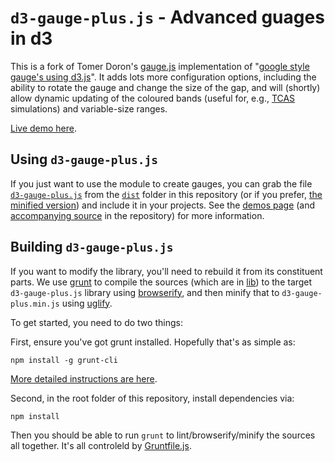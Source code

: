 # `d3-gauge-plus.js` - Advanced guages in d3

This is a fork of Tomer Doron's [gauge.js](https://gist.github.com/tomerd/1499279) implementation of "[google style gauge's using d3.js](http://tomerdoron.blogspot.co.uk/2011/12/google-style-gauges-using-d3js.html)".  It adds lots more configuration options, including the ability to rotate the gauge and change the size of the gap, and will (shortly) allow dynamic updating of the coloured bands (useful for, e.g., [TCAS](http://en.wikipedia.org/wiki/Traffic_collision_avoidance_system) simulations) and variable-size ranges.

[Live demo here](http://gimbo.github.io/d3-gauge-plus/demo/).

## Using `d3-gauge-plus.js`

If you just want to use the module to create gauges, you can grab the file [`d3-gauge-plus.js`](https://github.com/gimbo/d3-gauge-plus/blob/master/dist/d3-gauge-plus.js) from the [`dist`](https://github.com/gimbo/d3-gauge-plus/tree/master/dist) folder in this repository (or if you prefer, [the minified version](https://github.com/gimbo/d3-gauge-plus/blob/master/dist/d3-gauge-plus.min.js)) and include it in your projects.  See the [demos page](http://gimbo.github.io/d3-gauge-plus/demo/) (and [accompanying source](https://github.com/gimbo/d3-gauge-plus/tree/master/demo) in the repository) for more information.

## Building `d3-gauge-plus.js`

If you want to modify the library, you'll need to rebuild it from its constituent parts.  We use [grunt](http://gruntjs.com/) to compile the sources (which are in [lib](https://github.com/gimbo/d3-gauge-plus/tree/master/lib)) to the target `d3-gauge-plus.js` library using [browserify](https://npmjs.org/package/grunt-browserify), and then minify that to `d3-gauge-plus.min.js` using [uglify](https://github.com/gruntjs/grunt-contrib-uglify).

To get started, you need to do two things:

First, ensure you've got grunt installed.  Hopefully that's as simple as:

    npm install -g grunt-cli

[More detailed instructions are here](http://gruntjs.com/getting-started).

Second, in the root folder of this repository, install dependencies via:

    npm install

Then you should be able to run `grunt` to lint/browserify/minify the sources all together.  It's all controleld by [Gruntfile.js](https://github.com/gimbo/d3-gauge-plus/blob/master/Gruntfile.js).
